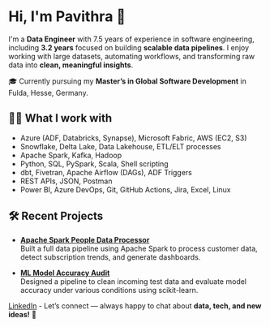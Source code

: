 # Hi, I'm Pavithra 👋

I'm a **Data Engineer** with 7.5 years of experience in software engineering, including **3.2 years** focused on building **scalable data pipelines**. I enjoy working with large datasets, automating workflows, and transforming raw data into **clean, meaningful insights**.

🎓 Currently pursuing my **Master’s in Global Software Development** in Fulda, Hesse, Germany.

## 👩‍💻 What I work with

- Azure (ADF, Databricks, Synapse), Microsoft Fabric, AWS (EC2, S3)  
- Snowflake, Delta Lake, Data Lakehouse, ETL/ELT processes 
- Apache Spark, Kafka, Hadoop
- Python, SQL, PySpark, Scala, Shell scripting  
- dbt, Fivetran, Apache Airflow (DAGs), ADF Triggers
- REST APIs, JSON, Postman
- Power BI, Azure DevOps, Git, GitHub Actions, Jira, Excel, Linux  

## 🛠 Recent Projects

- **[Apache Spark People Data Processor](https://github.com/pavithra19/apache_spark_people_data_processor)**  
  Built a full data pipeline using Apache Spark to process customer data, detect subscription trends, and generate dashboards.
  
- **[ML Model Accuracy Audit](https://github.com/pavithra19/MachineLearningProject)**  
  Designed a pipeline to clean incoming test data and evaluate model accuracy under various conditions using scikit-learn.


 [LinkedIn](https://www.linkedin.com/in/pavithrapurushothaman) - Let’s connect — always happy to chat about **data, tech, and new ideas!** 🚀
